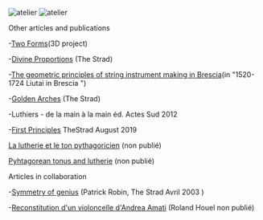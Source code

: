 ![atelier](https://lutherie.github.io/dossier-photos-Github/images-site/altocoignardNetB.png)
![atelier](https://lutherie.github.io/dossier-photos-Github/images-site/detailouiebrescia-full.jpg)

Other articles and publications


-[Two Forms](https://lutherie.github.io/resources/TwoForms_Denis.pdf)(3D project)

-[Divine Proportions](https://lutherie.github.io/resources/DivineProportionsStrad.pdf) (The Strad)

-[The geometric principles of string instrument making in Brescia](https://lutherie.github.io/resources/Articolo.Denis.pdf)(in "1520-1724 Liutai in Brescia ")

-[Golden Arches](https://lutherie.github.io/resources/GoldenArches.pdf) (The Strad)

-Luthiers - de la main à la main éd. Actes Sud 2012 

-[First Principles](https://lutherie.github.io/resources/First-principles-TheStrad.pdf) TheStrad August 2019 

[La lutherie et le ton pythagoricien](https://lutherie.github.io/resources/articletonPythagoricienfr.pdf) (non publié)

[Pyhtagorean tonus and lutherie](https://lutherie.github.io/resources/Pythagoreantonus-and-lutherie.pdf) (non publié)

Articles in collaboration


-[Symmetry of genius](https://lutherie.github.io/resources/Symmetry-of-genius.pdf) (Patrick Robin, The Strad Avril 2003 )

-[Reconstitution d'un violoncelle d'Andrea Amati](https://lutherie.github.io/resources/ReconstitutionRolandHouel.pdf) (Roland Houel non publié)


